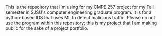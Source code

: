 This is the repsoitory that I'm using for my CMPE 257 project for my Fall semester in SJSU's computer engineering graduate program. It is for a python-based IDS that uses ML to detect malicious traffic. Please do not use the program within this repository; this is my project that I am making public for the sake of a project portfolio.
